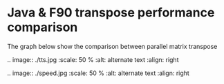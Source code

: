 Java & F90 transpose performance comparison
========
The graph below show the comparison between parallel matrix transpose

.. image:: ./tts.jpg
   :scale: 50 %
   :alt: alternate text
   :align: right

.. image:: ./speed.jpg
   :scale: 50 %
   :alt: alternate text
   :align: right
